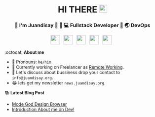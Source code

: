 <div align="center">
  <h1> HI THERE <img src="https://media.giphy.com/media/hvRJCLFzcasrR4ia7z/giphy.gif" width="25px"></h1>
</div>

<div align="center">
<h3> 👱 I'm Juandisay 🏹 👱 💻 Fullstack Developer 🏹 🌏 DevOps </h3>
</div>
<p align='center'>
<a href="https://www.linkedin.com/in/juandisay/"><img height="30" src="https://raw.githubusercontent.com/trinwin/trinwin/master/icons/linkedin.png?raw=true"></a>&nbsp;&nbsp;
<a href="https://medium.com/@juandisay"><img height="30" src="https://raw.githubusercontent.com/trinwin/trinwin/master/icons/medium.png?raw=true"></a>&nbsp;&nbsp;
<a href="https://twitter.com/juandisay"><img height="30" src="https://raw.githubusercontent.com/trinwin/trinwin/master/icons/twitter.png?raw=true"></a>&nbsp;&nbsp;
<a href="https://dev.to/juandisay"><img height="30" src="https://raw.githubusercontent.com/trinwin/trinwin/master/icons/devto.png?raw=true"></a>&nbsp;&nbsp;
<a href="https://news.juandisay.org"><img height="30" src="https://raw.githubusercontent.com/trinwin/trinwin/master/icons/coffee.jpg?raw=true"></a>&nbsp;&nbsp;


:octocat: **About me** 

- 👱 Pronouns: `he/him`
- 🔭 Currently working on Freelancer as [Remote Working](https://juandisay.org/awesome-remote-job/).
- 🤔 Let's discuss about bussiness drop your contact to `info@juandisay.org`.
- 😂 lets get my newsletter `news.juandisay.org`.


📚 **Latest Blog Post**
<!-- BLOG-POST-LIST:START -->
- [Mode God Design Browser](https://dev.to/juandisay/mode-god-design-browser-10ch)
- [Introduction About me on Dev!](https://dev.to/juandisay/introduction-4cnd)
<!-- BLOG-POST-LIST:END -->
